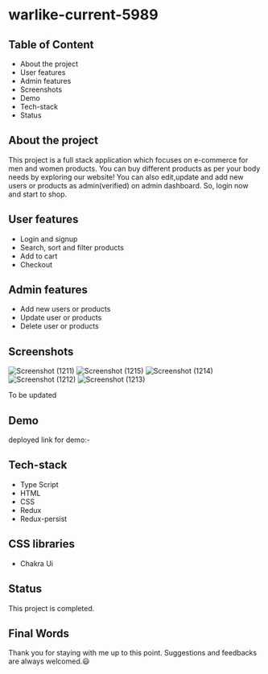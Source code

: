 # warlike-current-5989
## Table of Content

- About the project
- User features
- Admin features
- Screenshots
- Demo
- Tech-stack
- Status


## About the project

This project is a full stack application which focuses on e-commerce for men and women products. You can buy different products as per your body needs by exploring our website! You can also edit,update and add new users or products as admin(verified) on admin dashboard. So, login now  and start to shop.  

## User features
- Login and signup
- Search, sort and filter products
- Add to cart
- Checkout 

## Admin features
- Add new users or products
- Update user or products
- Delete user or products  

## Screenshots
![Screenshot (1211)](https://github.com/Biswajit2595/warlike-current-5989/assets/119488668/32153697-d1a1-4287-b42f-872e54ff8bd8)
![Screenshot (1215)](https://github.com/Biswajit2595/warlike-current-5989/assets/119488668/f80347f9-c8fd-4efa-b3ce-fc4e1fd43522)
![Screenshot (1214)](https://github.com/Biswajit2595/warlike-current-5989/assets/119488668/974c6746-3304-4276-b6bb-394c04e0f864)
![Screenshot (1212)](https://github.com/Biswajit2595/warlike-current-5989/assets/119488668/944aac05-4fab-4387-9fe3-33ede87d4706)
![Screenshot (1213)](https://github.com/Biswajit2595/warlike-current-5989/assets/119488668/f0045e54-9887-4e64-ad27-abdd378e54f4)



To be updated
## Demo

deployed link for demo:-

## Tech-stack

- Type Script
- HTML
- CSS
- Redux
- Redux-persist


## CSS libraries
- Chakra Ui


## Status

This project is completed. 
## Final Words

Thank you for staying with me up to this point. Suggestions and feedbacks are always welcomed.😃
